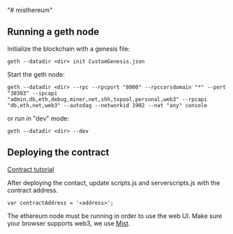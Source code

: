 "# misthereum" 


## Running a geth node

Initialize the blockchain with a genesis file:

    geth --datadir <dir> init CustomGenesis.json

Start the geth node:

    geth --datadir <dir> --rpc --rpcport "8000" --rpccorsdomain "*" --port "30303" --ipcapi "admin,db,eth,debug,miner,net,shh,txpool,personal,web3" --rpcapi "db,eth,net,web3" --autodag --networkid 1902 --nat "any" console

or run in "dev" mode:

    geth --datadir <dir> --dev

## Deploying the contract
[Contract tutorial](https://github.com/ethereum/go-ethereum/wiki/Contract-Tutorial)

After deploying the contact, update scripts.js and serverscripts.js with the contract address.

    var contractAddress = '<address>';
    
The ethereum node must be running in order to use the web UI. Make sure your browser supports web3, we use [Mist](https://github.com/ethereum/mist).
